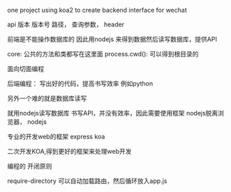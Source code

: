 one project using koa2 to create backend interface for wechat

api 版本
版本号
路径， 查询参数， header

前端是不能操作数据库的
因此用nodejs 来得到数据然后读写数据库，提供API

core: 公共的方法和类都写在这里面
process.cwd(): 可以得到根目录的

面向切面编程

后端编程：
写出好的代码，提高书写效率
例如python

另外一个难的就是数据库读写

就用nodejs读写数据库 书写API，并没有效率，因此需要使用框架
nodejs脱离浏览器，
nodejs 

专业的开发web的框架 express koa

二次开发KOA,得到更好的框架来处理web开发

编程的 开闭原则


require-directory 可以自动加载路由，然后循环放入app.js
